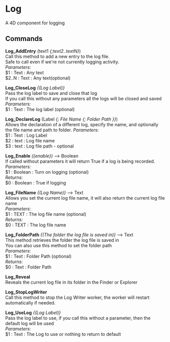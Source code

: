 # Log
A 4D component for logging

## Commands
**Log_AddEntry** (text1 _{;text2..textN}_)<br>
Call this method to add a new entry to the log file.<br>
Safe to call even if we're not currently logging activity.<br>
_Parameters:_<br>
$1 : Text : Any text<br>
$2..N : Text : Any text(optional)

**Log_CloseLog** _{(Log Label)}_<br>
Pass the log label to save and close that log<br>
If you call this without any parameters all the logs will be closed and saved
_Parameters:_<br>
$1 : Text : The log label (optional)

**Log_DeclareLog** (Label _{; File Name {; Folder Path }}_)<br>
Allows the declaration of a different log, specify the name, and optionally the file name and path to folder.
_Parameters:_ <br>
$1 : Text : Log Label<br>
$2 : text : Log file name<br>
$3 : text : Log file path - optional<br>

**Log_Enable** _({enable})_ --> Boolean <br>
If called without parameters it will return True if a log is being recorded.<br>
_Parameters:_<br>
$1 : Boolean : Turn on logging (optional)<br>
_Returns:_<br>
$0 : Boolean : True if logging<br>

**Log_FileName** _{(Log Name)}_ --> Text<br>
Allows you set the current log file name, it will also return the current log file name<br>
_Parameters:_<br>
$1 : TEXT : The log file name (optional)<br>
_Returns:_ <br>
$0 : TEXT : The log file name<br>

**Log_FolderPath** _{(The folder the log file is saved in)}_ --> Text<br>
This method retrieves the folder the log file is saved in<br>
You can also use this method to set the folder path<br>
_Parameters:_<br>
$1 : Text : Folder Path (optional)<br>
_Returns:_ <br>
$0 : Text : Folder Path<br>

**Log_Reveal**<br>
Reveals the current log file in its folder in the Finder or Explorer

**Log_StopLogWriter**<br>
Call this method to stop the Log Writer worker, the worker will restart automatically if needed.

**Log_UseLog** _{(Log Label)}_<br>
Pass the log label to use, if you call this without a parameter, then the default log will be used<br>
_Parameters:_<br>
$1 : Text : The Log to use or nothing to return to default



